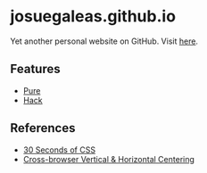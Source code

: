 # josuegaleas.github.io
Yet another personal website on GitHub. Visit [here](https://josuegaleas.github.io).

## Features
- [Pure](https://purecss.io/)
- [Hack](https://sourcefoundry.org/hack/)

## References
- [30 Seconds of CSS](https://30-seconds.github.io/30-seconds-of-css/)
- [Cross-browser Vertical & Horizontal Centering](http://emergentweb.com/test/valign.html)
